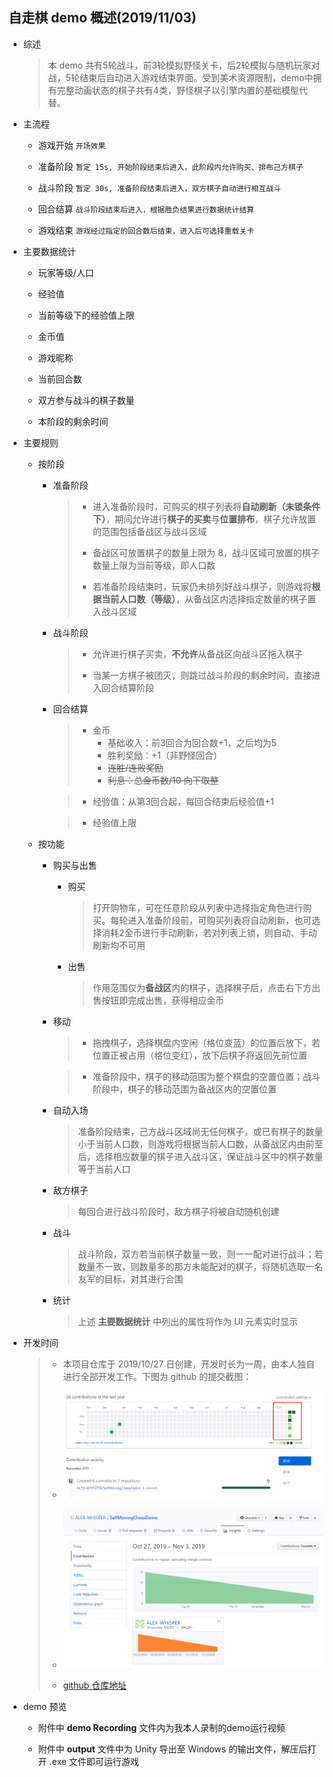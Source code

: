 ## 自走棋 demo 概述(2019/11/03)

+ 综述
	> 本 demo 共有5轮战斗，前3轮模拟野怪关卡，后2轮模拟与随机玩家对战，5轮结束后自动进入游戏结束界面。受到美术资源限制，demo中拥有完整动画状态的棋子共有4类，野怪棋子以引擎内置的基础模型代替。

+ 主流程
	- 游戏开始 ``开场效果``
	
	- 准备阶段 ``暂定 15s, 开始阶段结束后进入，此阶段内允许购买、排布己方棋子``

	- 战斗阶段 ``暂定 30s, 准备阶段结束后进入，双方棋子自动进行相互战斗 ``

	- 回合结算 ``战斗阶段结束后进入，根据胜负结果进行数据统计结算``

	- 游戏结束 ``游戏经过指定的回合数后结束，进入后可选择重载关卡``

+ 主要数据统计

	- 玩家等级/人口

	- 经验值

	- 当前等级下的经验值上限

	- 金币值

	- 游戏昵称

	- 当前回合数

	- 双方参与战斗的棋子数量

	- 本阶段的剩余时间

+ 主要规则
	- 按阶段

		* 准备阶段
			> + 进入准备阶段时，可购买的棋子列表将**自动刷新（未锁条件下）**，期间允许进行**棋子的买卖**与**位置排布**，棋子允许放置的范围包括备战区与战斗区域
			> 
			> + 备战区可放置棋子的数量上限为 8，战斗区域可放置的棋子数量上限为当前等级，即人口数
			> 
			> + 若准备阶段结束时，玩家仍未排列好战斗棋子，则游戏将**根据当前人口数（等级）**，从备战区内选择指定数量的棋子置入战斗区域
        
        * 战斗阶段
        	> + 允许进行棋子买卖，**不允许**从备战区向战斗区拖入棋子
        	> 
        	> + 当某一方棋子被团灭，则跳过战斗阶段的剩余时间，直接进入回合结算阶段

		* 回合结算
			> + 金币
			> 	* 基础收入：前3回合为回合数+1，之后均为5
			> 	* 胜利奖励：+1（非野怪回合）
			> 	* ~~连胜/连败奖励~~
			> 	* ~~利息：总金币数/10 向下取整~~

			> + 经验值：从第3回合起，每回合结束后经验值+1

			> + 经验值上限
			
	- 按功能
		* 购买与出售
			+ 购买
				> 打开购物车，可在任意阶段从列表中选择指定角色进行购买。每轮进入准备阶段前，可购买列表将自动刷新，也可选择消耗2金币进行手动刷新，若对列表上锁，则自动、手动刷新均不可用

			+ 出售
				> 作用范围仅为**备战区**内的棋子，选择棋子后，点击右下方出售按钮即完成出售，获得相应金币

		* 移动
            > + 拖拽棋子，选择棋盘内空闲（格位变蓝）的位置后放下，若位置正被占用（格位变红），放下后棋子将返回先前位置
            
            > + 准备阶段中，棋子的移动范围为整个棋盘的空置位置；战斗阶段中，棋子的移动范围为备战区内的空置位置

		* 自动入场
			> 准备阶段结束，己方战斗区域尚无任何棋子，或已有棋子的数量小于当前人口数，则游戏将根据当前人口数，从备战区内由前至后，选择相应数量的棋子进入战斗区，保证战斗区中的棋子数量等于当前人口

		* 敌方棋子
			> 每回合进行战斗阶段时，敌方棋子将被自动随机创建

        * 战斗
        	> 战斗阶段，双方若当前棋子数量一致，则一一配对进行战斗；若数量不一致，则数量多的那方未能配对的棋子，将随机选取一名友军的目标，对其进行合围

		* 统计
			> 上述 **主要数据统计** 中列出的属性将作为 UI 元素实时显示
		
+ 开发时间
	> + 本项目仓库于 2019/10/27 日创建，开发时长为一周，由本人独自进行全部开发工作。下图为 github 的提交截图：
	> + ![connection setup](overview_github.jpg)
	> 
	> + ![connection setup](contributors_github.jpg)
	> + [github 仓库地址](https://github.com/ALEX-WHISPER/SelfMovingChessDemo)

+ demo 预览
	- 附件中 **demo Recording** 文件内为我本人录制的demo运行视频
	
	- 附件中 **output** 文件中为 Unity 导出至 Windows 的输出文件，解压后打开 .exe 文件即可运行游戏